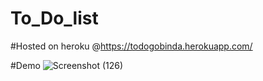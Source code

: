 # To_Do_list

#Hosted on heroku
@https://todogobinda.herokuapp.com/

#Demo
![Screenshot (126)](https://user-images.githubusercontent.com/82750318/159976140-1997cf58-00cf-49a6-835f-48c174c4e808.jpg)
